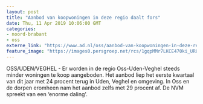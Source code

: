 ```yaml
---
layout: post
title: "Aanbod van koopwoningen in deze regio daalt fors"
date: Thu, 11 Apr 2019 10:06:00 GMT
categories: 
- noord-brabant 
- oss 
externe_link: "https://www.ad.nl/oss/aanbod-van-koopwoningen-in-deze-regio-daalt-fors~ad35535f/"
feature_image: "https://images0.persgroep.net/rcs/1gqpMMr7LKCE470ki_URUzPrqdk/diocontent/145108596/_fitwidth/400/?appId=21791a8992982cd8da851550a453bd7f&quality=0.7"
---
```


OSS/UDEN/VEGHEL - Er worden in de regio Oss-Uden-Veghel steeds minder woningen te koop aangeboden. Het aanbod liep het eerste kwartaal van dit jaar met 24 procent terug in Uden, Veghel en omgeving. In Oss en de dorpen eromheen nam het aanbod zelfs met 29 procent af. De NVM spreekt van een ‘enorme daling'.
